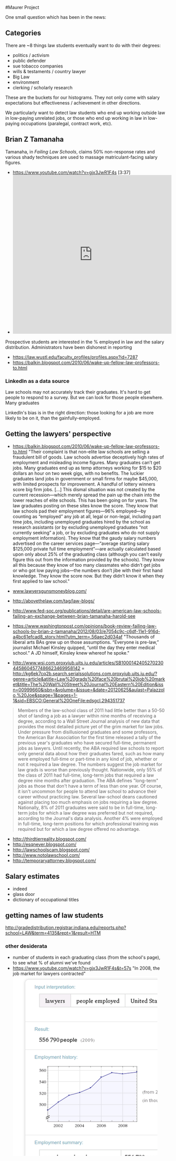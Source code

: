 #Maurer Project

One small question which has been in the news:



## Categories

There are ~8 things law students eventually want to do with their degrees:

- politics / activism
- public defender
- sue tobacco companies
- wills & testaments / country lawyer
- Big Law
- environment
- clerking / scholarly research

These are the buckets for our histograms. They not only come with salary expectations but effectiveness / achievement in other directions.

We particularly want to detect law students who end up working outside law in low-paying unrelated jobs, or those who end up  working in law in low-paying occupations (paralegal, contract work, etc).




## Brian Z Tamanaha

Tamanaha, in _Failing Law Schools_, claims 50% non-response rates and various shady techniques are used to massage matriculant-facing salary figures.

- https://www.youtube.com/watch?v=gjx3JwR1F4s [3:37]
- <iframe frameborder="0" scrolling="no" style="border:0px" src="https://books.google.com/books?id=Jh6gLEAuP3YC&lpg=PP1&pg=PP1&output=embed" width=500 height=500></iframe>
Prospective students are interested in the % employed in law and the salary distribution. Administrators have been dishonest in reporting 


- https://law.wustl.edu/faculty_profiles/profiles.aspx?id=7287
- https://balkin.blogspot.com/2010/06/wake-up-fellow-law-professors-to.html




### LinkedIn as a data source

Law schools may not accurately track their graduates. It's hard to get people to respond to a survey. But we can look for those people elsewhere. Many graduates

LinkedIn's bias is in the right direction: those looking for a job are more likely to be on it, than the gainfully-employed.




## Getting the lawyers' perspective

- https://balkin.blogspot.com/2010/06/wake-up-fellow-law-professors-to.html "Their complaint is that non-elite law schools are selling a fraudulent bill of goods. Law schools advertise deceptively high rates of employment and misleading income figures. Many graduates can’t get jobs. Many graduates end up as temp attorneys working for $15 to $20 dollars an hour on two week gigs, with no benefits. The luckier graduates land jobs in government or small firms for maybe $45,000, with limited prospects for improvement. A handful of lottery winners score big firm jobs.  […] This dismal situation was not created by the current recession—which merely spread the pain up the chain into the lower reaches of elite schools. This has been going on for years. The law graduates posting on these sites know the score. They know that law schools pad their employment figures—96% employed—by counting as “employed” any job at all, legal or non-legal, including part time jobs, including unemployed graduates hired by the school as research assistants (or by excluding unemployed graduates “not currently seeking” a job, or by excluding graduates who do not supply employment information). They know that the gaudy salary numbers advertised on the career services page—“average starting salary $125,000 private full time employment”—are actually calculated based upon only about 25% of the graduating class (although you can’t easily figure this out from the information provided by the schools). They know all this because they know of too many classmates who didn’t get jobs or who got low paying jobs—the numbers don’t jibe with their first hand knowledge. They know the score now. But they didn’t know it when they first applied to law school."
- www.lawyersgunsmoneyblog.com/
- http://abovethelaw.com/tag/law-blogs/

- http://www.fed-soc.org/publications/detail/are-american-law-schools-failing-an-exchange-between-brian-tamanaha-harold-see
- https://www.washingtonpost.com/opinions/book-review-failing-law-schools-by-brian-z-tamanaha/2012/08/03/e7054c9c-c6df-11e1-916d-a4bc61efcad8_story.html?utm_term=.56aec2d034af
 "Thousands of liberal arts BAs grew up on those assumptions. “Everyone is pre-law,” journalist Michael Kinsley quipped, “until the day they enter medical school.” A JD himself, Kinsley knew whereof he spoke."
 - http://www.wsj.com.proxyiub.uits.iu.edu/articles/SB10001424052702304458604577486623469958142 = http://kg6ek7cq2b.search.serialssolutions.com.proxyiub.uits.iu.edu/?genre=article&atitle=Law%20grads%20face%20brutal%20job%20market&title=The%20Wall%20Street%20Journal%20Eastern%20Edition&issn=00999660&isbn=&volume=&issue=&date=20120625&aulast=Palazzolo,%20Joe&spage=1&pages=1-1&sid=EBSCO:General%20OneFile:edsgcl.294351737

> Members of the law-school class of 2011 had little better than a 50-50 shot of landing a job as a lawyer within nine months of receiving a degree, according to a Wall Street Journal analysis of new data that provides the most detailed picture yet of the grim market for law jobs.
> Under pressure from disillusioned graduates and some professors, the American Bar Association for the first time released a tally of the previous year's graduates who have secured full-time, permanent jobs as lawyers. Until recently, the ABA required law schools to report only general data about how their graduates fared, such as how many were employed full-time or part-time in any kind of job, whether or not it required a law degree.
> The numbers suggest the job market for law grads is worse than previously thought. Nationwide, only 55% of the class of 2011 had full-time, long-term jobs that required a law degree nine months after graduation. The ABA defines "long-term" jobs as those that don't have a term of less than one year.
> Of course, it isn't uncommon for people to attend law school to advance their career without practicing law. Several law-school deans cautioned against placing too much emphasis on jobs requiring a law degree.
> Nationally, 8% of 2011 graduates were said to be in full-time, long-term jobs for which a law degree was preferred but not required, according to the Journal's data analysis. Another 4% were employed in full-time, long-term positions for which professional training was required but for which a law degree offered no advantage.


- http://thirdtierreality.blogspot.com/
- http://esqnever.blogspot.com/
- http://lawschoolscam.blogspot.com/
- http://www.notolawschool.com/
- http://temporaryattorney.blogspot.com/





## Salary estimates

- indeed
- glass door
- dictionary of occupational titles






## getting names of law students

http://gradedistribution.registrar.indiana.edu/reports.php?school=LAW&term=4135&rept=1&result=HTM





### other desiderata

- number of students in each graduating class (from the school's page), to see what % of alumni we've found
- https://www.youtube.com/watch?v=gjx3JwR1F4s&t=57s "In 2008, the job market for lawyers contracted" ![number of lawyers growing year-on-year 2000-2009. source unknown][wolf]




[wolf]: wolfram.lawyer.employment.png
